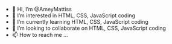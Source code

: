 - 👋 Hi, I’m @AmeyMattiss
- 👀 I’m interested in HTML, CSS, JavaScript coding
- 🌱 I’m currently learning HTML, CSS, JavaScript coding
- 💞️ I’m looking to collaborate on HTML, CSS, JavaScript coding
- 📫 How to reach me ...

<!---
AmeyMattiss/AmeyMattiss is a ✨ special ✨ repository because its `README.md` (this file) appears on your GitHub profile.
You can click the Preview link to take a look at your changes.
--->
